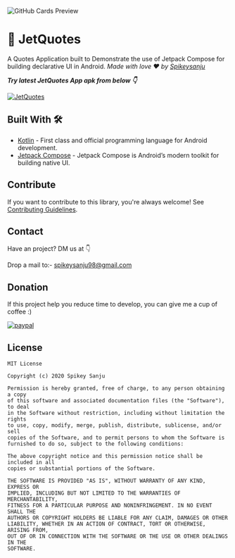 


![GitHub Cards Preview](https://github.com/TheCodeMonks/TechBytes/blob/master/screenshots/nytimes_card.jpg?raw=true)


# 🔖 JetQuotes 
A Quotes Application built to Demonstrate the use of Jetpack Compose for building declarative UI in Android. *Made with love ❤️ by [Spikeysanju](https://github.com/Spikeysanju)* 


***Try latest JetQuotes App apk from below 👇***

[![JetQuotes](https://img.shields.io/badge/JetQuotes🌈-APK-black.svg?style=for-the-badge&logo=android)](https://github.com/TheCodeMonks/TechBytes/blob/master/apk/nytimes.apk)



## Built With 🛠
- [Kotlin](https://kotlinlang.org/) - First class and official programming language for Android development.
- [Jetpack Compose](https://developer.android.com/jetpack/compose) - Jetpack Compose is Android’s modern toolkit for building native UI.


## Contribute
If you want to contribute to this library, you're always welcome!
See [Contributing Guidelines](https://github.com/TheCodeMonks/Notzz-App/blob/master/CONTRIBUTION.md). 

## Contact
Have an project? DM us at 👇

Drop a mail to:- spikeysanju98@gmail.com

## Donation
If this project help you reduce time to develop, you can give me a cup of coffee :) 

[![paypal](https://www.paypalobjects.com/en_US/i/btn/btn_donateCC_LG.gif)](https://www.paypal.com/paypalme2/spikeysanju)


## License
```
MIT License

Copyright (c) 2020 Spikey Sanju

Permission is hereby granted, free of charge, to any person obtaining a copy
of this software and associated documentation files (the "Software"), to deal
in the Software without restriction, including without limitation the rights
to use, copy, modify, merge, publish, distribute, sublicense, and/or sell
copies of the Software, and to permit persons to whom the Software is
furnished to do so, subject to the following conditions:

The above copyright notice and this permission notice shall be included in all
copies or substantial portions of the Software.

THE SOFTWARE IS PROVIDED "AS IS", WITHOUT WARRANTY OF ANY KIND, EXPRESS OR
IMPLIED, INCLUDING BUT NOT LIMITED TO THE WARRANTIES OF MERCHANTABILITY,
FITNESS FOR A PARTICULAR PURPOSE AND NONINFRINGEMENT. IN NO EVENT SHALL THE
AUTHORS OR COPYRIGHT HOLDERS BE LIABLE FOR ANY CLAIM, DAMAGES OR OTHER
LIABILITY, WHETHER IN AN ACTION OF CONTRACT, TORT OR OTHERWISE, ARISING FROM,
OUT OF OR IN CONNECTION WITH THE SOFTWARE OR THE USE OR OTHER DEALINGS IN THE
SOFTWARE.
```
